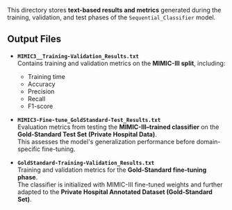 This directory stores **text-based results and metrics** generated during the training, validation, and test phases of the `Sequential_Classifier` model.

## Output Files

- **`MIMIC3__Training-Validation_Results.txt`**  
  Contains training and validation metrics on the **MIMIC-III split**, including:  
  - Training time  
  - Accuracy  
  - Precision  
  - Recall  
  - F1-score

- **`MIMIC3-Fine-tune_GoldStandard-Test_Results.txt`**  
  Evaluation metrics from testing the **MIMIC-III–trained classifier** on the **Gold-Standard Test Set (Private Hospital Data)**.  
  This assesses the model's generalization performance before domain-specific fine-tuning.

- **`GoldStandard-Training-Validation_Results.txt`**  
  Training and validation metrics for the **Gold-Standard fine-tuning phase**.  
  The classifier is initialized with MIMIC-III fine-tuned weights and further adapted to the **Private Hospital Annotated Dataset (Gold-Standard Set)**.
